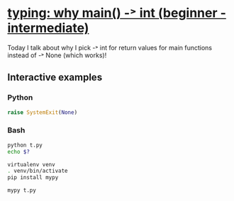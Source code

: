 # [typing: why main() -˃ int (beginner - intermediate)](https://youtu.be/Kur4Y7j4vac)

Today I talk about why I pick -˃ int for return values for main functions instead of -˃ None (which works)!

## Interactive examples

### Python

```python
raise SystemExit(None)
```

### Bash

```bash
python t.py
echo $?

virtualenv venv
. venv/bin/activate
pip install mypy

mypy t.py
```
